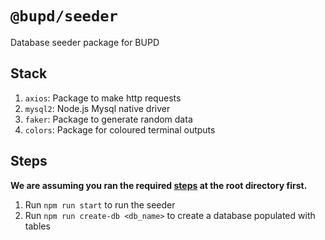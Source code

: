 # `@bupd/seeder`

Database seeder package for BUPD

## Stack

1. `axios`: Package to make http requests
2. `mysql2`: Node.js Mysql native driver
3. `faker`: Package to generate random data
4. `colors`: Package for coloured terminal outputs

## Steps

**We are assuming you ran the required [steps](../../readme.md#steps) at the root directory first.**

1. Run `npm run start` to run the seeder
2. Run `npm run create-db <db_name>` to create a database populated with tables
